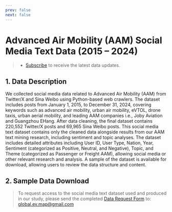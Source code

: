 ```yaml
---
prev: false
next: false
---
```

# Advanced Air Mobility (AAM) Social Media Text Data (2015 – 2024)

> - [Subscribe](https://forms.office.com/Pages/ResponsePage.aspx?id=DQSIkWdsW0yxEjajBLZtrQAAAAAAAAAAAAMAAYrjOiZUNFdHUDFRQ0hZSFJLRTY5VEJKTE1GVllTOS4u) to receive the latest data updates.


## 1. Data Description 
We collected social media data related to Advanced Air Mobility (AAM) from Twitter/X and Sina Weibo using Python-based web crawlers. The dataset includes posts from January 1, 2015, to December 31, 2024, covering keywords such as advanced air mobility, urban air mobility, eVTOL, drone taxis, urban aerial mobility, and leading AAM companies i.e., Joby Aviation and Guangzhou EHang. After data cleaning, the final dataset contains 220,552 Twitter/X posts and 69,965 Sina Weibo posts. This social media text dataset contains only the cleaned data alongside results from our AAM text mining research, including sentiment and topic analyses. The dataset includes detailed attributes including User ID, User Type, Nation, Year, Sentiment (categorized as Positive, Neutral, and Negative), Topic, and Theme (categorized as Passenger or Freight AAM), allowing social media or other relevant research and analysis. A sample of the dataset is available for download, allowing users to review the data structure and content.

## 2. Sample Data Download
> To request access to the social media text dataset used and produced in our study, please send the completed [Data Request Form](/ApplicationForm) to: global.ev.map@gmail.com 

<FileDownloader 
  :fileUrl='SocialMediaURL'
  buttonText="Download Sample Data" 
  fileName="sample Social Media Text Data.xlsx"
/>

<script setup>
    import { ref } from 'vue';
    import FileDownloader from '@/components/Databtn.vue';
    import SocialMediaURL from '../../data/AAM/AAM_Social_Media_Text_Sample.xlsx?url';
</script>

<style scoped>

</style>
